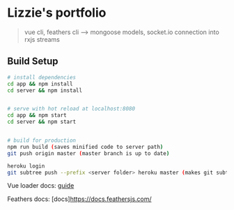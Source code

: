 # Lizzie's portfolio
> vue cli, feathers cli --> mongoose models, socket.io connection into rxjs streams

## Build Setup

``` bash
# install dependencies
cd app && npm install
cd server && npm install


# serve with hot reload at localhost:8080
cd app && npm start
cd server && npm start


# build for production
npm run build (saves minified code to server path)
git push origin master (master branch is up to date)

heroku login
git subtree push --prefix <server folder> heroku master (makes git subtree repo of server path)

```

Vue loader docs: [guide](http://vuejs-templates.github.io/webpack/)

Feathers docs: [docs]https://docs.feathersjs.com/

